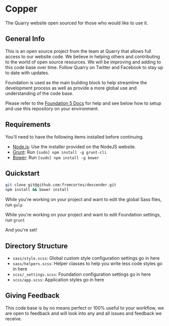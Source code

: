# Copper
The Quarry website open sourced for those who would like to use it.

## General Info

This is an open source project from the team at Quarry that allows full access to our website code. We believe in helping others and contributing to the world of open source resources. We will be improving and adding to this code base over time. Follow Quarry on Twitter and Facebook to stay up to date with updates.

Foundation is used as the main building block to help streamline the development process as well as provide a more global use and understanding of the code base.

Please refer to the [Foundation 5 Docs](http://foundation.zurb.com/sites/docs/v/5.5.3/sass.html) for help and see below how to setup and use this repository on your environment.

## Requirements

You'll need to have the following items installed before continuing.

  * [Node.js](http://nodejs.org): Use the installer provided on the NodeJS website.
  * [Grunt](http://gruntjs.com/): Run `[sudo] npm install -g grunt-cli`
  * [Bower](http://bower.io): Run `[sudo] npm install -g bower`

## Quickstart

```bash
git clone git@github.com:fromcortes/descender.git
npm install && bower install
```
While you're working on your project and want to edit the global Sass files, run `gulp`

While you're working on your project and want to edit Foundation settings, run `grunt`

And you're set!

## Directory Structure

  * `sass/style.scss`: Global custom style configuration settings go in here
  * `sass/helpers.scss`: Helper classes to help you write less code styles go in here
  * `scss/_settings.scss`: Foundation configuration settings go in here
  * `scss/app.scss`: Application styles go in here

## Giving Feedback

This code base is by no means perfect or 100% useful to your workflow, we are open to feedback and will look into any and all issues and feedback we receive.
